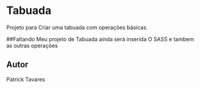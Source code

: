 # Tabuada
Projeto para Criar uma tabuada com operações básicas.

##Faltando
Meu projeto de Tabuada ainda será inserida O SASS e tambem as outras operações  

## Autor
Patrick Tavares
